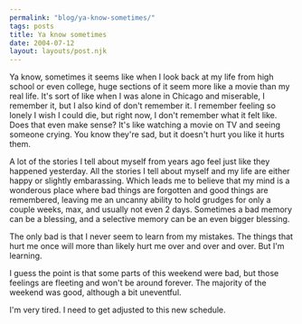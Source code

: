 ```yaml
---
permalink: "blog/ya-know-sometimes/"
tags: posts
title: Ya know sometimes
date: 2004-07-12
layout: layouts/post.njk
---
```


Ya know, sometimes it seems like when I look back at my life from high school or even college, huge sections of it seem more like a movie than my real life. It's sort of like when I was alone in Chicago and miserable, I remember it, but I also kind of don't remember it. I remember feeling so lonely I wish I could die, but right now, I don't remember what it felt like. Does that even make sense? It's like watching a movie on TV and seeing someone crying. You know they're sad, but it doesn't hurt you like it hurts them.

A lot of the stories I tell about myself from years ago feel just like they happened yesterday. All the stories I tell about myself and my life are either happy or slightly embarassing. Which leads me to believe that my mind is a wonderous place where bad things are forgotten and good things are remembered, leaving me an uncanny ability to hold grudges for only a couple weeks, max, and usually not even 2 days. Sometimes a bad memory can be a blessing, and a selective memory can be an even bigger blessing.

The only bad is that I never seem to learn from my mistakes. The things that hurt me once will more than likely hurt me over and over and over. But I'm learning.

I guess the point is that some parts of this weekend were bad, but those feelings are fleeting and won't be around forever. The majority of the weekend was good, although a bit uneventful.

I'm very tired. I need to get adjusted to this new schedule.